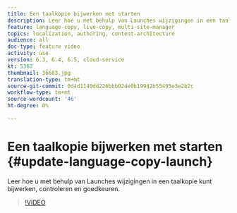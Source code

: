 ```yaml
---
title: Een taalkopie bijwerken met starten
description: Leer hoe u met behulp van Launches wijzigingen in een taalkopie kunt bijwerken, controleren en goedkeuren.
feature: language-copy, live-copy, multi-site-manager
topics: localization, authoring, content-architecture
audience: all
doc-type: feature video
activity: use
version: 6.3, 6.4, 6.5, cloud-service
kt: 5367
thumbnail: 36683.jpg
translation-type: tm+mt
source-git-commit: 0d4d1140dd226bbb02de0b19942b55495e3e2b2c
workflow-type: tm+mt
source-wordcount: '46'
ht-degree: 0%

---
```



# Een taalkopie bijwerken met starten {#update-language-copy-launch}

Leer hoe u met behulp van Launches wijzigingen in een taalkopie kunt bijwerken, controleren en goedkeuren.

>[!VIDEO](https://video.tv.adobe.com/v/36683?quality=12&learn=on)
